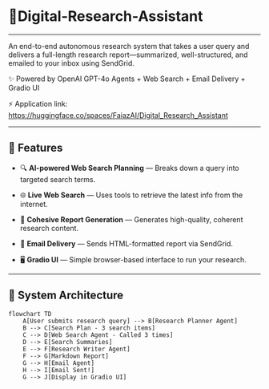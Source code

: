 # 🧠Digital-Research-Assistant
---
An end-to-end autonomous research system that takes a user query and delivers a full-length research report—summarized, well-structured, and emailed to your inbox using SendGrid.

✨ Powered by OpenAI GPT-4o Agents + Web Search + Email Delivery + Gradio UI  

⚡ Application link: https://huggingface.co/spaces/FaiazAI/Digital_Research_Assistant

---

## 📌 Features

- 🔍 **AI-powered Web Search Planning** — Breaks down a query into targeted search terms.
  
- 🌐 **Live Web Search** — Uses tools to retrieve the latest info from the internet.
  
- 📝 **Cohesive Report Generation** — Generates high-quality, coherent research content.
  
- 📧 **Email Delivery** — Sends HTML-formatted report via SendGrid.
  
- 🖥️ **Gradio UI** — Simple browser-based interface to run your research.
  
---

## 🧱 System Architecture

```mermaid
flowchart TD
    A[User submits research query] --> B[Research Planner Agent]
    B --> C[Search Plan - 3 search items]
    C --> D[Web Search Agent - Called 3 times]
    D --> E[Search Summaries]
    E --> F[Research Writer Agent]
    F --> G[Markdown Report]
    G --> H[Email Agent]
    H --> I[Email Sent!]
    G --> J[Display in Gradio UI]
```
